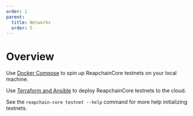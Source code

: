 ```yaml
---
order: 1
parent:
  title: Networks
  order: 5
---
```


# Overview

Use [Docker Compose](./docker-compose.md) to spin up ReapchainCore testnets on your
local machine.

Use [Terraform and Ansible](./terraform-and-ansible.md) to deploy ReapchainCore
testnets to the cloud.

See the `reapchain-core testnet --help` command for more help initializing testnets.

